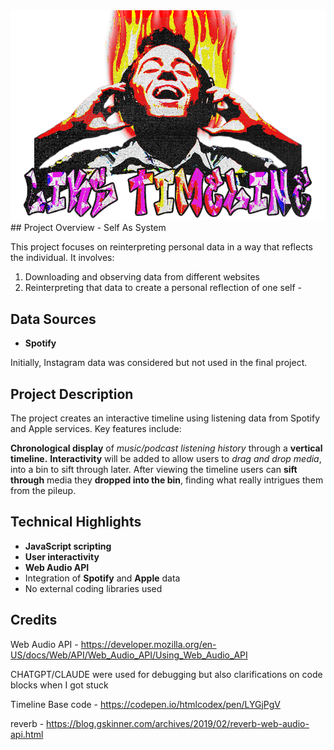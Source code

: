 
<img src="Assets/header.png" alt= "my my image" width="2000"  >
## Project Overview - Self As System

This project focuses on reinterpreting personal data in a way that reflects the individual. It involves:

1. Downloading and observing data from different websites
2. Reinterpreting that data to create a personal reflection of one self - 

## Data Sources

- **Spotify**
  

Initially, Instagram data was considered but not used in the final project.

## Project Description

The project creates an interactive timeline using listening data from Spotify and Apple services. Key features include:

**Chronological display** of *music/podcast listening history* through a **vertical timeline.** **Interactivity** will be added to allow users to *drag and drop media*, into a bin to sift through later.  After viewing the timeline users can **sift through** media they **dropped into the bin**, finding what really intrigues them from the pileup. 

## Technical Highlights

- **JavaScript scripting**
- **User interactivity**
- **Web Audio API** 
- Integration of **Spotify** and **Apple** data
- No external coding libraries used

## Credits

Web Audio API - https://developer.mozilla.org/en-US/docs/Web/API/Web_Audio_API/Using_Web_Audio_API

CHATGPT/CLAUDE were used for debugging but  also clarifications on code blocks when I got stuck

Timeline Base code - https://codepen.io/htmlcodex/pen/LYGjPgV

reverb - https://blog.gskinner.com/archives/2019/02/reverb-web-audio-api.html